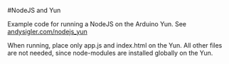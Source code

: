 #NodeJS and Yun

Example code for running a NodeJS on the Arduino Yun. See [andysigler.com/nodejs_yun](andysigler.com/nodejs_yun)

When running, place only app.js and index.html on the Yun. All other files are not needed, since node-modules are installed globally on the Yun.